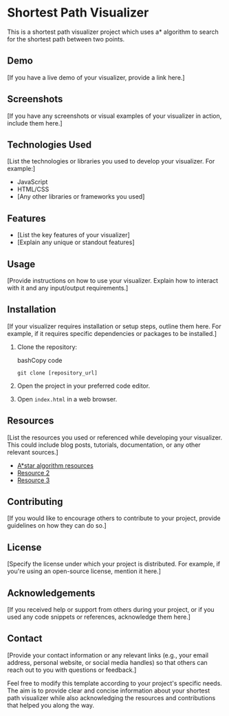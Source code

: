 # Shortest Path Visualizer


This is a shortest path visualizer project which uses a* algorithm to search for the shortest path between two points. 

## Demo

[If you have a live demo of your visualizer, provide a link here.]

## Screenshots

[If you have any screenshots or visual examples of your visualizer in action, include them here.]

## Technologies Used

[List the technologies or libraries you used to develop your visualizer. For example:]

-   JavaScript
-   HTML/CSS
-   [Any other libraries or frameworks you used]

## Features

-   [List the key features of your visualizer]
-   [Explain any unique or standout features]

## Usage

[Provide instructions on how to use your visualizer. Explain how to interact with it and any input/output requirements.]

## Installation

[If your visualizer requires installation or setup steps, outline them here. For example, if it requires specific dependencies or packages to be installed.]

1.  Clone the repository:
    
    bashCopy code
    
    `git clone [repository_url]`
    
2.  Open the project in your preferred code editor.
    
3.  Open `index.html` in a web browser.
    

## Resources

[List the resources you used or referenced while developing your visualizer. This could include blog posts, tutorials, documentation, or any other relevant sources.]

-   [A*star algorithm resources](http://theory.stanford.edu/~amitp/GameProgramming/AStarComparison.html#the-a-star-algorithm)
-   [Resource 2](https://chat.openai.com/link)
-   [Resource 3](https://chat.openai.com/link)

## Contributing

[If you would like to encourage others to contribute to your project, provide guidelines on how they can do so.]

## License

[Specify the license under which your project is distributed. For example, if you're using an open-source license, mention it here.]

## Acknowledgements

[If you received help or support from others during your project, or if you used any code snippets or references, acknowledge them here.]

## Contact

[Provide your contact information or any relevant links (e.g., your email address, personal website, or social media handles) so that others can reach out to you with questions or feedback.]

Feel free to modify this template according to your project's specific needs. The aim is to provide clear and concise information about your shortest path visualizer while also acknowledging the resources and contributions that helped you along the way.